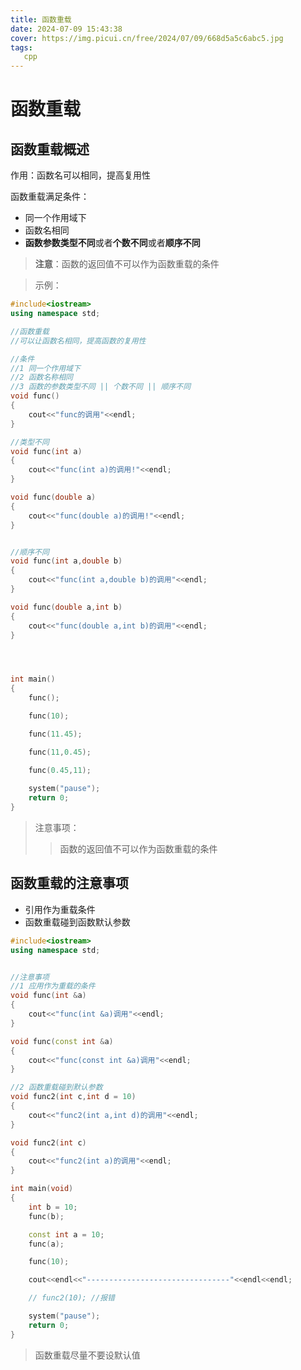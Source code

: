 ```yaml
---
title: 函数重载
date: 2024-07-09 15:43:38
cover: https://img.picui.cn/free/2024/07/09/668d5a5c6abc5.jpg
tags:
   cpp
---
```


# 函数重载

## 函数重载概述

作用：函数名可以相同，提高复用性



函数重载满足条件：

- 同一个作用域下
- 函数名相同
- **函数参数类型不同**或者**个数不同**或者**顺序不同**



> **注意**：函数的返回值不可以作为函数重载的条件



> 示例：

```cpp
#include<iostream>
using namespace std;

//函数重载
//可以让函数名相同，提高函数的复用性

//条件
//1 同一个作用域下
//2 函数名称相同
//3 函数的参数类型不同 || 个数不同 || 顺序不同
void func()
{
    cout<<"func的调用"<<endl;
}

//类型不同
void func(int a)
{
    cout<<"func(int a)的调用!"<<endl;
}

void func(double a)
{
    cout<<"func(double a)的调用!"<<endl;
}


//顺序不同
void func(int a,double b)
{
    cout<<"func(int a,double b)的调用"<<endl;
}

void func(double a,int b)
{
    cout<<"func(double a,int b)的调用"<<endl;
}




int main()
{
    func();

    func(10);

    func(11.45);

    func(11,0.45);

    func(0.45,11);
    
    system("pause");
    return 0;
}
```



> 注意事项：
>
> > 函数的返回值不可以作为函数重载的条件



## 函数重载的注意事项

- 引用作为重载条件
- 函数重载碰到函数默认参数



```cpp
#include<iostream>
using namespace std;


//注意事项
//1 应用作为重载的条件
void func(int &a)
{
    cout<<"func(int &a)调用"<<endl;
}

void func(const int &a)
{
    cout<<"func(const int &a)调用"<<endl;
}

//2 函数重载碰到默认参数
void func2(int c,int d = 10)
{
    cout<<"func2(int a,int d)的调用"<<endl;
} 

void func2(int c)
{
    cout<<"func2(int a)的调用"<<endl;
} 

int main(void)
{
    int b = 10;
    func(b);

    const int a = 10;
    func(a);

    func(10);

    cout<<endl<<"--------------------------------"<<endl<<endl;

    // func2(10); //报错

    system("pause");
    return 0;
}
```



> 函数重载尽量不要设默认值
